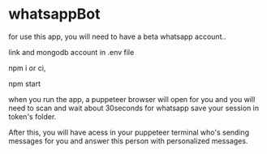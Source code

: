 # whatsappBot
for use this app, you will need to have a beta whatsapp account..

link and mongodb account in .env file

npm i or ci,

npm start

when you run the app, a puppeteer browser will open for you and you will need to scan and wait about 30seconds for whatsapp save your session in token's folder.

After this, you will have acess in your puppeteer terminal who's sending messages for you and answer this person with personalized messages.
